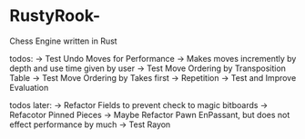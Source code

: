 # RustyRook-
Chess Engine written in Rust

todos: 
-> Test Undo Moves for Performance
-> Makes moves incremently by depth and use time given by user
-> Test Move Ordering by Transposition Table 
-> Test Move Ordering by Takes first
-> Repetition
-> Test and Improve Evaluation


todos later:
-> Refactor Fields to prevent check to magic bitboards
-> Refacotor Pinned Pieces
-> Maybe Refactor Pawn EnPassant, but does not effect performance by much
-> Test Rayon